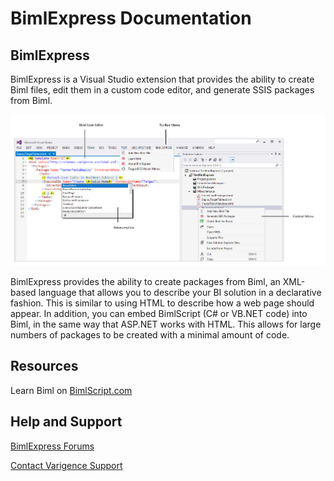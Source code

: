 # BimlExpress Documentation

## BimlExpress

BimlExpress is a Visual Studio extension that provides the ability to create Biml files, edit them in a custom code editor, and generate SSIS packages from Biml.

![BimlExpress Overview](../images/overview.jpg "BimlExpress Overview")

BimlExpress provides the ability to create packages from Biml, an XML-based language that allows you to describe your BI solution in a declarative fashion. This is similar to using HTML to describe how a web page should appear. In addition, you can embed BimlScript (C# or VB.NET code) into Biml, in the same way that ASP.NET works with HTML. This allows for large numbers of packages to be created with a minimal amount of code.

## Resources

Learn Biml on [BimlScript.com](http://bimlscript.com/)

[](xref:biml-language-reference)

[](xref:biml-api-reference)

## Help and Support

[BimlExpress Forums](https://varigence.com/Forums?forumName=Biml)

[Contact Varigence Support](https://support.varigence.com)
